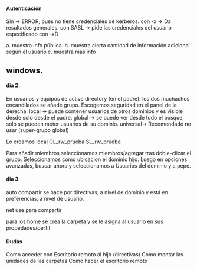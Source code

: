 
#### Autenticación
Sin -> ERROR, pues no tiene credenciales de kerberos.
con -x -> Da resultados generales.
con SASL -> pide las credenciales del usuario especificado con -xD

a. muestra info pública.
b. muestra cierta cantidad de información adicional según el usuario
c. muestra más info 
## windows.
#### dia 2.
En usuarios y equipos de active directory (en el padre).
los dos muchachos encandilados se añade grupo. Escogemos seguridad  en el panel de la derecha:
local -> puede contener usuarios de otros dominios y es visible desde solo desde el padre.
global -> se puede ver desde todo el bosque, solo se pueden meter usuarios de su dominio.
universal-> Recomendado no usar (super-grupo global)

Lo creamos local
GL_rw_prueba
SL_rw_prueba

Para añadir miembros seleccionamos miembros/agregar tras doble-clicar el grupo. Seleccionamos como ubicacion el dominio hijo. Luego en opciones avanzadas, buscar ahora y seleccionamos a Usuarios del dominio y a pepe.
#### dia 3
auto compartir se hace por directivas, a nivel de dominio y está en preferencias, a nivel de usuario.

net use para compartir

para los home se crea la carpeta y se le asigna al usuario en sus propedades/perfil

#### Dudas
Como acceder con Escritorio remoto al hijo (directivas)
Como montar las unidades de las carpetas
Como hacer el escritorio remoto